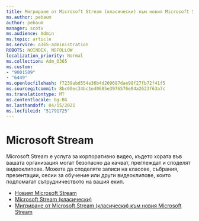 ```yaml
---
title: Мигриране от Microsoft Stream (класически) към новия Microsoft Stream
ms.author: pebaum
author: pebaum
manager: scotv
ms.audience: Admin
ms.topic: article
ms.service: o365-administration
ROBOTS: NOINDEX, NOFOLLOW
localization_priority: Normal
ms.collection: Adm_O365
ms.custom:
- "9001509"
- "6449"
ms.openlocfilehash: f7239abd554e36b4d209687dae98f27fb72f41f5
ms.sourcegitcommit: 8bc60ec34bc1e40685e3976576e04a2623f63a7c
ms.translationtype: MT
ms.contentlocale: bg-BG
ms.lasthandoff: 04/15/2021
ms.locfileid: "51791725"
---
```

# <a name="microsoft-stream"></a>Microsoft Stream

Microsoft Stream е услуга за корпоративно видео, където хората във вашата организация могат безопасно да качват, преглеждат и споделят видеоклипове. Можете да споделяте записи на класове, събрания, презентации, сесии за обучение или други видеоклипове, които подпомагат сътрудничеството на вашия екип.  

- [Новият Microsoft Stream](https://docs.microsoft.com/stream/new-stream)
- [Microsoft Stream (класически)](https://docs.microsoft.com/stream/overview)
- [Мигриране от Microsoft Stream (класически) към новия Microsoft Stream](https://docs.microsoft.com/stream/classic-migration)